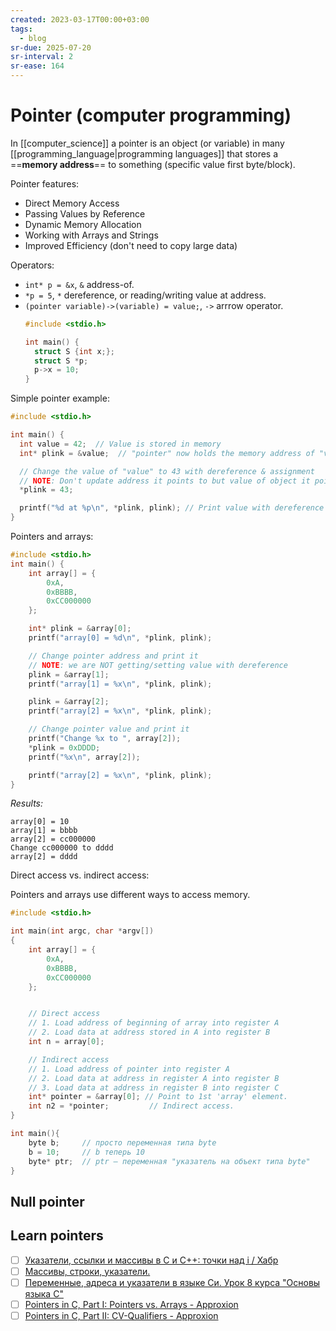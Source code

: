 ```yaml
---
created: 2023-03-17T00:00+03:00
tags:
  - blog
sr-due: 2025-07-20
sr-interval: 2
sr-ease: 164
---
```


# Pointer (computer programming)

In [[computer_science]] a pointer is an object (or variable) in many
[[programming_language|programming languages]] that stores a ==**memory
address**== to something (specific value first byte/block).

Pointer features:

- Direct Memory Access
- Passing Values by Reference
- Dynamic Memory Allocation
- Working with Arrays and Strings
- Improved Efficiency (don't need to copy large data)

Operators:

- `int* p = &x`, `&` address-of.
- `*p = 5`, `*` dereference, or reading/writing value at address.
- `(pointer variable)->(variable) = value;`, `->` arrrow operator.
  ```c
  #include <stdio.h>

  int main() {
    struct S {int x;};
    struct S *p;
    p->x = 10;
  }
  ```

Simple pointer example:

```c
#include <stdio.h>

int main() {
  int value = 42;  // Value is stored in memory
  int* plink = &value;  // "pointer" now holds the memory address of "value"

  // Change the value of "value" to 43 with dereference & assignment
  // NOTE: Don't update address it points to but value of object it points to.
  *plink = 43;

  printf("%d at %p\n", *plink, plink); // Print value with dereference & address
}
```

Pointers and arrays:

```c
#include <stdio.h>
int main() {
    int array[] = {
        0xA,
        0xBBBB,
        0xCC000000
    };

    int* plink = &array[0];
    printf("array[0] = %d\n", *plink, plink);

    // Change pointer address and print it
    // NOTE: we are NOT getting/setting value with dereference
    plink = &array[1];
    printf("array[1] = %x\n", *plink, plink);

    plink = &array[2];
    printf("array[2] = %x\n", *plink, plink);

    // Change pointer value and print it
    printf("Change %x to ", array[2]);
    *plink = 0xDDDD;
    printf("%x\n", array[2]);

    printf("array[2] = %x\n", *plink, plink);
}
```

_Results:_

```
array[0] = 10
array[1] = bbbb
array[2] = cc000000
Change cc000000 to dddd
array[2] = dddd
```

Direct access vs. indirect access:

Pointers and arrays use different ways to access memory.

```c
#include <stdio.h>

int main(int argc, char *argv[])
{
    int array[] = {
        0xA,
        0xBBBB,
        0xCC000000
    };


    // Direct access
    // 1. Load address of beginning of array into register A
    // 2. Load data at address stored in A into register B
    int n = array[0];

    // Indirect access
    // 1. Load address of pointer into register A
    // 2. Load data at address in register A into register B
    // 3. Load data at address in register B into register C
    int* pointer = &array[0]; // Point to 1st 'array' element.
    int n2 = *pointer;         // Indirect access.
}
```

```c
int main(){
    byte b;     // просто переменная типа byte
    b = 10;     // b теперь 10
    byte* ptr;  // ptr – переменная "указатель на объект типа byte"
}
```

## Null pointer

## Learn pointers

- [ ] [Указатели, ссылки и массивы в C и C++: точки над i / Хабр](https://habr.com/ru/articles/251091/)
- [ ] [Массивы, строки, указатели.](https://www.opennet.ru/docs/RUS/bogatyrev/gl_2.html)
- [ ] [Переменные, адреса и указатели в языке Си. Урок 8 курса "Основы языка C"](https://younglinux.info/c/pointers)
- [ ] [Pointers in C, Part I: Pointers vs. Arrays - Approxion](https://www.approxion.com/pointers-in-c-part-i-pointers-vs-arrays/)
- [ ] [Pointers in C, Part II: CV-Qualifiers - Approxion](https://www.approxion.com/pointers-in-c-part-ii-cv-qualifiers/)
